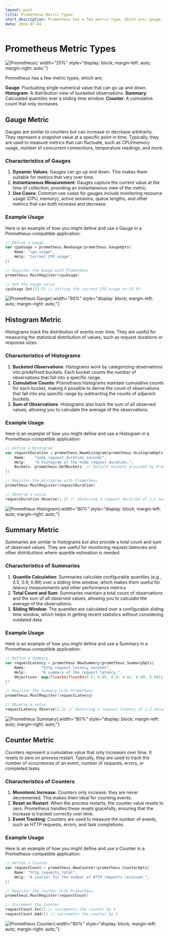 ```yaml
---
layout: post
title: Prometheus Metric Types
short_description: Prometheus has a few metric type, which are; gauge, historgram, summary, counter...
date: 2024-07-04
---
```


# Prometheus Metric Types

![Prometheus](https://raw.githubusercontent.com/rca0/rca0.github.io/master/_posts/assets/prom_logo.png){: width="25%" style="display: block; margin-left: auto; margin-right: auto;"}

Prometheus has a few metric types, which are;

**Gauge**: Fluctuating single numerical value that can go up and down.
**Histogram**: A distribution view of bucketed observations.
**Summary**: Calculated quantiles over a sliding time window.
**Counter**: A cumulative count that only increases.

## Gauge Metric

Gauges are similar to counters but can increase or decrease arbitrarily. They represent a snapshot value at a specific point in time. Typically, they are used to measure metrics that can fluctuate, such as CPU/memory usage, number of concurrent connections, temperature readings, and more.

### Characteristics of Gauges

1. **Dynamic Values**: Gauges can go up and down. This makes them suitable for metrics that vary over time.
2. **Instantaneous Measurement**: Gauges capture the current value at the time of collection, providing an instantaneous view of the metric.
3. **Use Cases**: Common use cases for gauges include monitoring resource usage (CPU, memory), active sessions, queue lengths, and other metrics that can both increase and decrease.

### Example Usage

Here is an example of how you might define and use a Gauge in a Prometheus-compatible application:

```go
// Define a Gauge
var cpuUsage = prometheus.NewGauge(prometheus.GaugeOpts{
    Name: "cpu_usage",
    Help: "Current CPU usage",
})

// Register the Gauge with Prometheus
prometheus.MustRegister(cpuUsage)

// Set the Gauge value
cpuUsage.Set(23.5) // setting the current CPU usage to 23.5%
```

![Prometheus Gauge](https://raw.githubusercontent.com/rca0/rca0.github.io/master/_posts/assets/prom_gauge.png){:width="90%" style="display: block; margin-left: auto; margin-right: auto;"}

## Histogram Metric

Histograms track the distribution of events over time. They are useful for measuring the statistical distribution of values, such as request durations or response sizes.

### Characteristics of Histograms

1. **Bucketed Observations**: Histograms work by categorizing observations into predefined buckets. Each bucket counts the number of observations that fall into a specific range.
2. **Cumulative Counts**: Prometheus histograms maintain cumulative counts for each bucket, making it possible to derive the count of observations that fall into any specific range by subtracting the counts of adjacent buckets.
3. **Sum of Observations**: Histograms also track the sum of all observed values, allowing you to calculate the average of the observations.

### Example Usage

Here is an example of how you might define and use a Histogram in a Prometheus-compatible application:

```go
// Define a Histogram
var requestDuration = prometheus.NewHistogram(prometheus.HistogramOpts{
    Name:    "node_request_duration_seconds",
    Help:    "A histogram of the node request duration.",
    Buckets: prometheus.DefBuckets, // Default buckets provided by Prometheus
})

// Register the Histogram with Prometheus
prometheus.MustRegister(requestDuration)

// Observe a value
requestDuration.Observe(1.2) // observing a request duration of 1.2 seconds
```

![Prometheus Histogram](https://raw.githubusercontent.com/rca0/rca0.github.io/master/_posts/assets/prom_histogram.png){:width="80%" style="display: block; margin-left: auto; margin-right: auto;"}

## Summary Metric

Summaries are similar to histograms but also provide a total count and sum of observed values. They are useful for monitoring request latencies and other distributions where quantile estimation is needed.

### Characteristics of Summaries

1. **Quantile Calculation**: Summaries calculate configurable quantiles (e.g., 0.5, 0.9, 0.99) over a sliding time window, which makes them useful for latency measurements and other performance metrics.
2. **Total Count and Sum**: Summaries maintain a total count of observations and the sum of all observed values, allowing you to calculate the average of the observations.
3. **Sliding Window**: The quantiles are calculated over a configurable sliding time window, which helps in getting recent statistics without considering outdated data.

### Example Usage

Here is an example of how you might define and use a Summary in a Prometheus-compatible application:

```go
// Define a Summary
var requestLatency = prometheus.NewSummary(prometheus.SummaryOpts{
    Name:       "http_request_latency_seconds",
    Help:       "A summary of the request latency.",
    Objectives: map[float64]float64{0.5: 0.05, 0.9: 0.01, 0.99: 0.001},
})

// Register the Summary with Prometheus
prometheus.MustRegister(requestLatency)

// Observe a value
requestLatency.Observe(1.2) // observing a request latency of 1.2 seconds
```

![Prometheus Summary](https://raw.githubusercontent.com/rca0/rca0.github.io/master/_posts/assets/prom_summary.png){:width="80%" style="display: block; margin-left: auto; margin-right: auto;"}

## Counter Metric

Counters represent a cumulative value that only increases over time. It resets to zero on process restart. Typically, they are used to track the number of occurrences of an event, number of requests, errors, or completed tasks.

### Characteristics of Counters

1. **Monotonic Increase**: Counters only increase; they are never decremented. This makes them ideal for counting events.
2. **Reset on Restart**: When the process restarts, the counter value resets to zero. Prometheus handles these resets gracefully, ensuring that the increase is tracked correctly over time.
3. **Event Tracking**: Counters are used to measure the number of events, such as HTTP requests, errors, and task completions.

### Example Usage

Here is an example of how you might define and use a Counter in a Prometheus-compatible application:

```go
// Define a Counter
var requestCount = prometheus.NewCounter(prometheus.CounterOpts{
    Name: "http_requests_total",
    Help: "A counter for the number of HTTP requests received.",
})

// Register the Counter with Prometheus
prometheus.MustRegister(requestCount)

// Increment the Counter
requestCount.Inc() // increments the counter by 1
requestCount.Add(5) // increments the counter by 5
```

![Prometheus Counter](https://raw.githubusercontent.com/rca0/rca0.github.io/master/_posts/assets/prom_counter.png){:width="80%" style="display: block; margin-left: auto; margin-right: auto;"}
